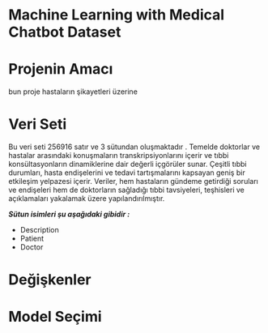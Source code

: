 
# Machine Learning with Medical Chatbot Dataset                     
  
# Projenin Amacı
bun proje hastaların şikayetleri üzerine 



# Veri Seti
Bu veri seti 256916 satır ve 3 sütundan oluşmaktadır .
Temelde doktorlar ve hastalar arasındaki konuşmaların transkripsiyonlarını içerir ve tıbbi konsültasyonların dinamiklerine dair değerli içgörüler sunar. Çeşitli tıbbi durumları, hasta endişelerini ve tedavi tartışmalarını kapsayan geniş bir etkileşim yelpazesi içerir. Veriler, hem hastaların gündeme getirdiği soruları ve endişeleri hem de doktorların sağladığı tıbbi tavsiyeleri, teşhisleri ve açıklamaları yakalamak üzere yapılandırılmıştır. 

***Sütun isimleri şu aşağıdaki gibidir :***
- Description
- Patient
- Doctor


# Değişkenler



# Model Seçimi
